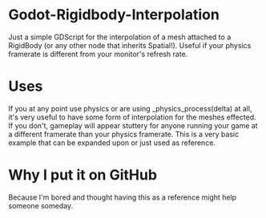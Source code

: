 # Godot-Rigidbody-Interpolation
Just a simple GDScript for the interpolation of a mesh attached to a RigidBody (or any other node that inherits Spatial!). Useful if your physics framerate is different from your monitor's refresh rate.

# Uses
If you at any point use physics or are using \_physics\_process(delta) at all, it's very useful to have some form of interpolation for the meshes effected. If you don't, gameplay will appear stuttery for anyone running your game at a different framerate than your physics framerate. This is a very basic example that can be expanded upon or just used as reference.

# Why I put it on GitHub
Because I'm bored and thought having this as a reference might help someone someday.
